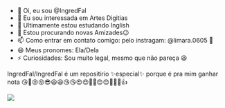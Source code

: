 - 👋 Oi, eu sou @IngredFal
- 👀 Eu sou interessada em Artes Digitias
- 🌱 Ultimamente estou estudando Inglish
- 💞️ Estou procurando novas Amizades😉
- 📫 Como entrar em contato comigo: pelo instragam: @limara.0605 💋
- 😄 Meus pronomes: Ela/Dela
- ⚡ Curiosidades: Sou muito legal, mesmo que não pareça 😆
  
IngredFal/IngredFal é um repositirio ✨especial✨ porque é pra mim ganhar nota 😘💋😜😜😎😆😆😘😘😍😍🤣🤣😊😊🤦‍♀️🙌👍

  ![](https://media1.tenor.com/m/JsZfF6mK3V0AAAAC/toma.gif)

